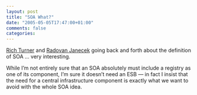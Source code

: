 ```yaml
---
layout: post
title: "SOA What?"
date: "2005-05-05T17:47:00+01:00"
comments: false
categories: 
---
```


<p><a href="http://blogs.msdn.com/richardt/archive/2005/05/04/414833.aspx">Rich Turner</a> and <a href="http://radovanjanecek.net/blog/archives/000227.html">Radovan Janecek</a> going back and forth about the definition of SOA &#8230; very interesting. </p>

<p>While I&#8217;m not entirely sure that an SOA absolutely must include a registry as one of its component, I&#8217;m sure it doesn&#8217;t need an ESB &#8212; in fact I insist that the need for a central infrastructure component is exactly what we want to avoid with the whole SOA idea.</p>


